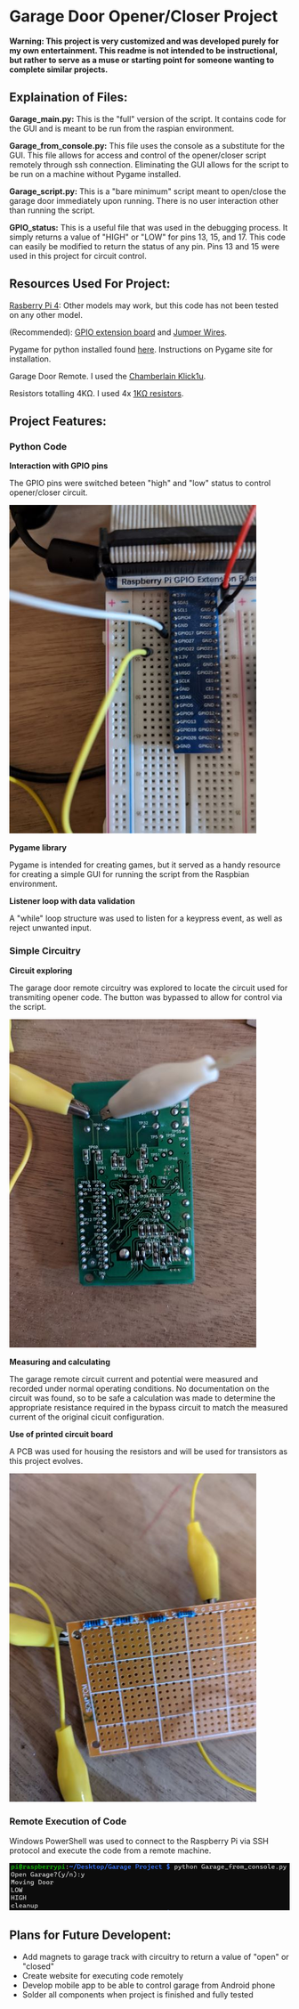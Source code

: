# Garage Door Opener/Closer Project

**Warning: This project is very customized and was developed purely for my own entertainment. This readme is not intended to be instructional, but rather to serve as a muse or starting point for someone wanting to complete similar projects.**

## Explaination of Files:

**Garage_main.py:** This is the "full" version of the script. It contains code for the GUI and is meant to be run from the raspian environment.

**Garage_from_console.py:** This file uses the console as a substitute for the GUI. This file allows for access and control of the opener/closer script remotely through ssh connection. Eliminating the GUI allows for the script to be run on a machine without Pygame installed.

**Garage_script.py:** This is a "bare minimum" script meant to open/close the garage door immediately upon running. There is no user interaction other than running the script.

**GPIO_status:** This is a useful file that was used in the debugging process. It simply returns a value of "HIGH" or "LOW" for pins 13, 15, and 17. This code can easily be modified to return the status of any pin. Pins 13 and 15 were used in this project for circuit control.

## Resources Used For Project:

[Rasberry Pi 4](https://www.raspberrypi.com/products/raspberry-pi-4-model-b/): Other models may work, but this code has not been tested on any other model.

(Recommended): [GPIO extension board](https://www.amazon.com/s?k=Qunqi+Extension+Board+for+Raspberry+Pi+B+Model+B+Plus&camp=1789&creative=9325&linkCode=xm2&linkId=14854675dbfd014e5c4281a912f69a93&tag=thebittetru0f-20&ref=as_li_qf_sp_sr_il_tl) and [Jumper Wires](https://www.amazon.com/REXQualis-120pcs-Breadboard-Arduino-Raspberry/dp/B072L1XMJR/ref=sxin_15_pa_sp_search_thematic_sspa?content-id=amzn1.sym.4e7a2229-074e-44de-95c4-9fd858f46295%3Aamzn1.sym.4e7a2229-074e-44de-95c4-9fd858f46295&cv_ct_cx=raspberry+pi+jumper+wires&keywords=raspberry+pi+jumper+wires&pd_rd_i=B072L1XMJR&pd_rd_r=0baba6e9-655f-468b-b8bc-996dffe6c81b&pd_rd_w=rrecs&pd_rd_wg=IhpjU&pf_rd_p=4e7a2229-074e-44de-95c4-9fd858f46295&pf_rd_r=J4VM4F2S27DBSSKHFGHE&qid=1670992571&sr=1-1-a73d1c8c-2fd2-4f19-aa41-2df022bcb241-spons&psc=1&spLa=ZW5jcnlwdGVkUXVhbGlmaWVyPUEyRFNZWE5LWUExU083JmVuY3J5cHRlZElkPUEwMTgzODI3VjZPRkdDTThBSzdKJmVuY3J5cHRlZEFkSWQ9QTA2NTYzMDQyNUtER0JJWVhRNldCJndpZGdldE5hbWU9c3Bfc2VhcmNoX3RoZW1hdGljJmFjdGlvbj1jbGlja1JlZGlyZWN0JmRvTm90TG9nQ2xpY2s9dHJ1ZQ==).

Pygame for python installed found [here](https://www.pygame.org/news). Instructions on Pygame site for installation.

Garage Door Remote. I used the [Chamberlain Klick1u](https://www.amazon.com/Clicker-KLIK1U-Universal-2-Button-Garage/dp/B0013Q0S4S/ref=asc_df_B0013Q0S4S?tag=bingshoppinga-20&linkCode=df0&hvadid=80126962060005&hvnetw=o&hvqmt=e&hvbmt=be&hvdev=c&hvlocint=&hvlocphy=&hvtargid=pla-4583726540707843&psc=1).

Resistors totalling 4KΩ. I used 4x [1KΩ resistors](https://www.amazon.com/EDGELEC-Resistor-Tolerance-Resistance-Optional/dp/B07HDDWFDD/ref=asc_df_B07HDDWFDD?tag=bingshoppinga-20&linkCode=df0&hvadid=80264404184492&hvnetw=o&hvqmt=e&hvbmt=be&hvdev=c&hvlocint=&hvlocphy=&hvtargid=pla-4583863982195219&th=1).

## Project Features:

### Python Code

**Interaction with GPIO pins**

The GPIO pins were switched beteen "high" and "low" status to control opener/closer circuit.

![GPIO](./images/readme_GPIO-pins.jpg)

**Pygame library**

Pygame is intended for creating games, but it served as a handy resource for creating a simple GUI for running the script from the Raspbian environment.

**Listener loop with data validation**

A "while" loop structure was used to listen for a keypress event, as well as reject unwanted input.

### Simple Circuitry

**Circuit exploring**

The garage door remote circuitry was explored to locate the circuit used for transmiting opener code. The button was bypassed to allow for control via the script.

![Garage Remote](./images/readme_garage-cicuit.jpg)

**Measuring and calculating**

The garage remote circuit current and potential were measured and recorded under normal operating conditions. No documentation on the circuit was found, so to be safe a calculation was made to determine the appropriate resistance required in the bypass circuit to match the measured current of the original cicuit configuration.

**Use of printed circuit board**

A PCB was used for housing the resistors and will be used for transistors as this project evolves.

![PCB](./images/readme_PCB.jpg)

### Remote Execution of Code

Windows PowerShell was used to connect to the Raspberry Pi via SSH protocol and execute the code from a remote machine.

![Console](./images/readme_console.png)

## Plans for Future Developent:

- Add magnets to garage track with circuitry to return a value of "open" or "closed"
- Create website for executing code remotely
- Develop mobile app to be able to control garage from Android phone
- Solder all components when project is finished and fully tested
